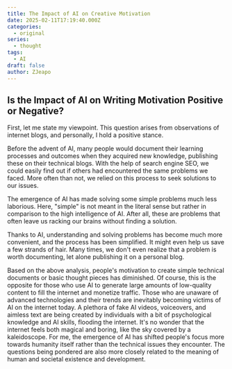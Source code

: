 ```yaml
---
title: The Impact of AI on Creative Motivation
date: 2025-02-11T17:19:40.000Z
categories:
  - original
series:
  - thought
tags:
  - AI
draft: false
author: ZJeapo
---
```


## Is the Impact of AI on Writing Motivation Positive or Negative?

First, let me state my viewpoint. This question arises from observations of internet blogs, and personally, I hold a positive stance.

Before the advent of AI, many people would document their learning processes and outcomes when they acquired new knowledge, publishing these on their technical blogs. With the help of search engine SEO, we could easily find out if others had encountered the same problems we faced. More often than not, we relied on this process to seek solutions to our issues.

The emergence of AI has made solving some simple problems much less laborious. Here, "simple" is not meant in the literal sense but rather in comparison to the high intelligence of AI. After all, these are problems that often leave us racking our brains without finding a solution.

Thanks to AI, understanding and solving problems has become much more convenient, and the process has been simplified. It might even help us save a few strands of hair. Many times, we don't even realize that a problem is worth documenting, let alone publishing it on a personal blog.

Based on the above analysis, people's motivation to create simple technical documents or basic thought pieces has diminished. Of course, this is the opposite for those who use AI to generate large amounts of low-quality content to fill the internet and monetize traffic. Those who are unaware of advanced technologies and their trends are inevitably becoming victims of AI on the internet today. A plethora of fake AI videos, voiceovers, and aimless text are being created by individuals with a bit of psychological knowledge and AI skills, flooding the internet. It's no wonder that the internet feels both magical and boring, like the sky covered by a kaleidoscope. For me, the emergence of AI has shifted people's focus more towards humanity itself rather than the technical issues they encounter. The questions being pondered are also more closely related to the meaning of human and societal existence and development. 